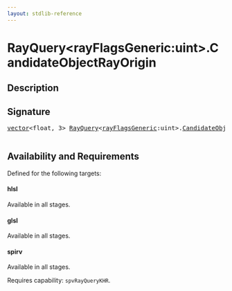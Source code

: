 ```yaml
---
layout: stdlib-reference
---
```


# RayQuery\<rayFlagsGeneric:uint\>\.CandidateObjectRayOrigin

## Description





## Signature 

<pre>
<a href="../types/vector/index" class="code_type">vector</a>&lt;<span class="code_keyword">float</span>, 3&gt; <a href="../types/rayquery-03/index" class="code_type">RayQuery</a>&lt;<a href="../types/rayquery-03/index#decl-rayFlagsGeneric" class="code_var">rayFlagsGeneric</a>:<span class="code_keyword">uint</span>&gt;.<a href="candidateobjectrayorigin-09fi">CandidateObjectRayOrigin</a>();

</pre>

## Availability and Requirements

Defined for the following targets:

#### hlsl
Available in all stages.

#### glsl
Available in all stages.

#### spirv
Available in all stages.

Requires capability: `spvRayQueryKHR`.


